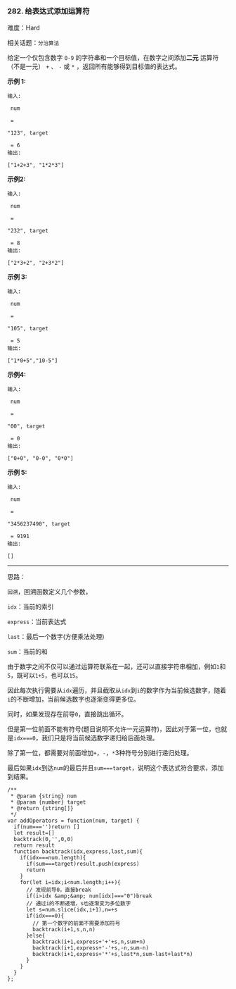### 282. 给表达式添加运算符

难度：Hard

相关话题：`分治算法`

给定一个仅包含数字 `0-9` 的字符串和一个目标值，在数字之间添加**二元** 运算符（不是一元） `+` 、 `-` 或 `*` ，返回所有能够得到目标值的表达式。



**示例 1:** 



```
输入:

 num

 = 

"123", target

 = 6
输出:

["1+2+3", "1*2*3"] 
```


**示例2:** 



```
输入:

 num

 = 

"232", target

 = 8
输出:

["2*3+2", "2+3*2"]
```


**示例 3:** 



```
输入:

 num

 = 

"105", target

 = 5
输出:

["1*0+5","10-5"]
```


**示例4:** 



```
输入:

 num

 = 

"00", target

 = 0
输出:

["0+0", "0-0", "0*0"]
```


**示例 5:** 



```
输入:

 num

 = 

"3456237490", target

 = 9191
输出:

[]
```



-----

思路：

`回溯`，回溯函数定义几个参数，

`idx`：当前的索引

`express`：当前表达式

`last`：最后一个数字(方便乘法处理)

`sum`：当前的和

由于数字之间不仅可以通过运算符联系在一起，还可以直接字符串相加，例如`1`和`5`，既可以`1+5`，也可以`15`。

因此每次执行需要从`idx`遍历，并且截取从`idx`到`i`的数字作为当前候选数字，随着`i`的不断增加，当前候选数字也逐渐变得更多位。

同时，如果发现存在前导`0`，直接跳出循环。

但是第一位前面不能有符号(题目说明不允许一元运算符)，因此对于第一位，也就是`idx===0`，我们只是将当前候选数字递归给后面处理。

除了第一位，都需要对前面增加`+`，`-`，`*`3种符号分别进行递归处理。

最后如果`idx`到达`num`的最后并且`sum===target`，说明这个表达式符合要求，添加到结果。
```
/**
 * @param {string} num
 * @param {number} target
 * @return {string[]}
 */
var addOperators = function(num, target) {
  if(num==='')return []
  let result=[]
  backtrack(0,'',0,0)
  return result
  function backtrack(idx,express,last,sum){
    if(idx===num.length){
      if(sum===target)result.push(express)
      return
    }
    for(let i=idx;i<num.length;i++){
      // 发现前导0，直接break
      if(i>idx &amp;&amp; num[idx]==="0")break
      // 通过i的不断递增，s也逐渐变为多位数字
      let s=num.slice(idx,i+1),n=+s
      if(idx===0){
        // 第一个数字的前面不需要添加符号
        backtrack(i+1,s,n,n)
      }else{
        backtrack(i+1,express+'+'+s,n,sum+n)
        backtrack(i+1,express+'-'+s,-n,sum-n)
        backtrack(i+1,express+'*'+s,last*n,sum-last+last*n)           
      }
    }
  }
};
```

